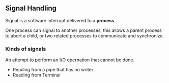 ## Signal Handling

Signal is a software interrupt delivered to a **process**.

One process can signal to another processes, this allows a parent process to abort a child, 
or two related processes to communicate and synchronize.

### Kinds of signals

An attempt to perform an I/O opernation that cannot be done.
- Reading from a pipe that has no writer
- Reading from Terminal


